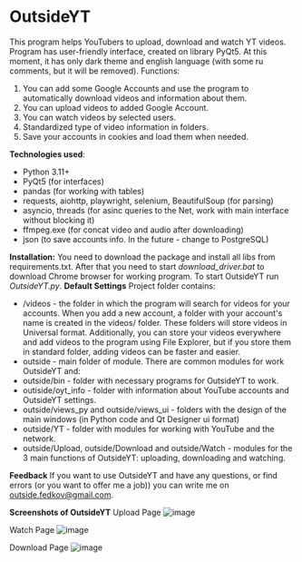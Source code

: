 
# OutsideYT
This program helps YouTubers to upload, download and watch YT videos. 
Program has user-friendly interface, created on library PyQt5. At this moment, it has only dark theme and english language (with some ru comments, but it will be removed).
Functions:
1) You can add some Google Accounts and use the program to automatically download videos and information about them.
2) You can upload videos to added Google Account.
3) You can watch videos by selected users.
4) Standardized type of video information in folders.
6) Save your accounts in cookies and load them when needed.

**Technologies used**:
- Python 3.11+
- PyQt5 (for interfaces)
- pandas (for working with tables)
- requests, aiohttp, playwright, selenium, BeautifulSoup (for parsing)
- asyncio, threads (for asinc queries to the Net, work with main interface without blocking it)
- ffmpeg.exe (for concat video and audio after downloading)
- json (to save accounts info. In the future - change to PostgreSQL)

**Installation:**
You need to download the package and install all libs from requirements.txt.
After that you need to start *download_driver.bat* to download Chrome browser  for working program.
To start OutsideYT run *OutsideYT.py*.
**Default Settings**
Project folder contains:

 - /videos - the folder in which the program will search for videos for your accounts. When you add a new account, a folder with your account's name is created in the videos/ folder. These folders will store videos in Universal format. Additionally, you can store your videos everywhere and add videos to the program using File Explorer, but if you store them in standard folder,  adding videos can be faster and easier.
 - outside - main folder of module. There are common modules for work OutsideYT and:
 - outside/bin - folder with necessary programs for OutsideYT to work.
 - outiside/oyt_info - folder with information about YouTube accounts and OutsideYT settings. 
 - outside/views_py and outside/views_ui - folders with the design of the main windows (in Python code and Qt Designer ui format)
 - outside/YT - folder with modules for working with YouTube and the network.
 - outside/Upload, outside/Download and outside/Watch - modules for the 3 main functions of OutsideYT: uploading, downloading and watching.
 
 **Feedback**
 If you want to use OutsideYT and have any questions, or find errors (or you want to offer me a job)) you can write me on outside.fedkov@gmail.com.
 
**Screenshots of OutsideYT**
Upload Page
![image](https://github.com/Outsider-corp/OutsideYT/assets/75440954/0ceacfa9-d2d8-4903-8abe-bec5e2dac5ab)

Watch Page
![image](https://github.com/Outsider-corp/OutsideYT/assets/75440954/0e03693a-e7ca-4876-910d-94152d79449e)

Download Page
![image](https://github.com/Outsider-corp/OutsideYT/assets/75440954/6647b393-fd8f-44cc-bfe2-1cfb594b7734)

